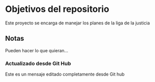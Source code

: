 # Objetivos del repositorio

Este proyecto se encarga de manejar los planes de la liga de la justicia


## Notas
Pueden hacer lo que quieran...

### Actualizado desde Git Hub
Este es un mensaje editado completamente desde Git hub
